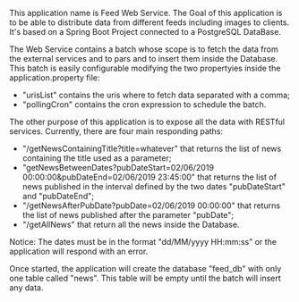 This application name is Feed Web Service.
The Goal of this application is to be able to distribute data from different feeds including images to clients.
It's based on a Spring Boot Project connected to a PostgreSQL DataBase.

The Web Service contains a batch whose scope is to fetch the data from the external services and to pars and to insert them inside the Database.
This batch is easily configurable modifying the two propertyies inside the application.property file:
- "urisList" contains the uris where to fetch data separated with a comma;
- "pollingCron" contains the cron expression to schedule the batch.

The other purpose of this application is to expose all the data with RESTful services. Currently, there are four main responding paths:
- "/getNewsContainingTitle?title=whatever" that returns the list of news containing the title used as a parameter;
- "getNewsBetweenDates?pubDateStart=02/06/2019 00:00:00&pubDateEnd=02/06/2019 23:45:00" that returns the list of news published in the interval defined by the two dates "pubDateStart" and "pubDateEnd";
- "/getNewsAfterPubDate?pubDate=02/06/2019 00:00:00" that returns the list of news published after the parameter "pubDate";
- "/getAllNews" that return all the news inside the Database.

Notice: The dates must be in the format "dd/MM/yyyy HH:mm:ss" or the application will respond with an error.

Once started, the application will create the database "feed_db" with only one table called "news".
This table will be empty until the batch will insert any data.




